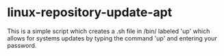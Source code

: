 # linux-repository-update-apt
This is a simple script which creates a .sh file in /bin/ labeled 'up' which allows for systems updates by typing the command 'up' and entering your password. 
